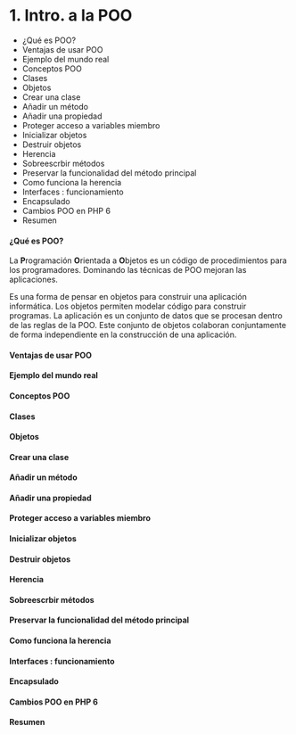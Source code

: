 # 1. Intro. a la POO
- ¿Qué es POO?
- Ventajas de usar POO
- Ejemplo del mundo real
- Conceptos POO
- Clases
- Objetos
- Crear una clase
- Añadir un método
- Añadir una propiedad
- Proteger acceso a variables miembro
- Inicializar objetos
- Destruir objetos
- Herencia
- Sobreescrbir métodos
- Preservar la funcionalidad del método principal
- Como funciona la herencia
- Interfaces : funcionamiento
- Encapsulado
- Cambios POO en PHP 6
- Resumen

#### ¿Qué es POO?

La **P**rogramación **O**rientada a **O**bjetos es un código de procedimientos para los programadores. Dominando las técnicas de POO mejoran las aplicaciones.

Es una forma de pensar en objetos para construir una aplicación informática. Los objetos permiten modelar código para construir programas. La aplicación es un conjunto de datos que se procesan dentro de las reglas de la POO. Este conjunto de objetos colaboran conjuntamente de forma independiente en la construcción de una aplicación.



#### Ventajas de usar POO

#### Ejemplo del mundo real

#### Conceptos POO

#### Clases

#### Objetos

#### Crear una clase

#### Añadir un método

#### Añadir una propiedad

#### Proteger acceso a variables miembro

#### Inicializar objetos

#### Destruir objetos

#### Herencia

#### Sobreescrbir métodos

#### Preservar la funcionalidad del método principal

#### Como funciona la herencia

#### Interfaces : funcionamiento

#### Encapsulado

#### Cambios POO en PHP 6

#### Resumen
